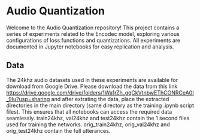 # Audio Quantization
Welcome to the Audio Quantization repository! This project contains a series of experiments related to the Encodec model, exploring various configurations of loss functions and quantizations. All experiments are documented in Jupyter notebooks for easy replication and analysis.

## Data
The 24khz audio datasets used in these experiments are available for download from Google Drive. Please download the data from this link https://drive.google.com/drive/folders/1Wa1rZh_gqCkVtnbwEThCONRCeA0I_9Iu?usp=sharing and after extrating the data, place the extracted directories in the main directory (same directory as the training .ipynb script files). This ensures that all notebooks can access the required data seamlessly. train24khz, val24khz and test24khz contain the 1 second files used for training the networks. orig_train24khz, orig_val24khz and orig_test24khz contain the full utterances.

